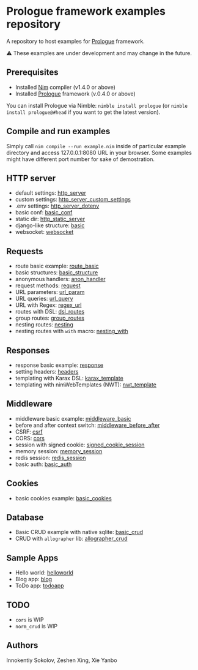 # Prologue framework examples repository
A repository to host examples for [Prologue](https://github.com/planety/prologue) framework.

⚠️ These examples are under development and may change in the future.

## Prerequisites
- Installed [Nim](https://nim-lang.org/) compiler (v1.4.0 or above)
- Installed [Prologue](https://github.com/planety/prologue) framework (v.0.4.0 or above)

You can install Prologue via Nimble: `nimble install prologue` (or `nimble install prologue@#head` if you want to get the latest version).

## Compile and run examples
Simply call `nim compile --run example.nim` inside of particular example directory and access 127.0.0.1:8080 URL in your browser.
Some examples might have different port number for sake of demostration.

## HTTP server
- default settings: [http_server](http_server)
- custom settings: [http_server_custom_settings](http_server_custom_settings)
- .env settings: [http_server_dotenv](http_server_dotenv)
- basic conf: [basic_conf](basic_conf)
- static dir: [http_static_server](http_static_server)
- django-like structure: [basic](basic)
- websocket: [websocket](websocket)

## Requests
- route basic example: [route_basic](route_basic)
- basic structures: [basic_structure](basic_structure)
- anonymous handlers: [anon_handler](anon_handler)
- request methods: [request](request)
- URL parameters: [url_param](url_param)
- URL queries: [url_query](url_query)
- URL with Regex: [regex_url](regex_url)
- routes with DSL: [dsl_routes](dsl_routes)
- group routes: [group_routes](group_routes)
- nesting routes: [nesting](nesting)
- nesting routes with `with` macro: [nesting_with](nesting_with)

## Responses
- response basic example: [response](response)
- setting headers: [headers](headers)
- templating with Karax DSL: [karax_template](karax_template)
- templating with nimWebTemplates (NWT): [nwt_template](nwt_template)

## Middleware
- middleware basic example: [middleware_basic](middleware_basic)
- before and after context switch: [middleware_before_after](middleware_before_after)
- CSRF: [csrf](csrf)
- CORS: [cors](cors)
- session with signed cookie: [signed_cookie_session](signed_cookie_session)
- memory session: [memory_session](memory_session)
- redis session: [redis_session](redis_session)
- basic auth: [basic_auth](basic_auth)

## Cookies
- basic cookies example: [basic_cookies](basic_cookies)

## Database
- Basic CRUD example with native sqlite: [basic_crud](basic_crud)
- CRUD with `allographer` lib: [allographer_crud](allographer_crud)

## Sample Apps
- Hello world: [helloworld](helloworld)
- Blog app: [blog](blog)
- ToDo app: [todoapp](todoapp)

## TODO
- `cors` is WIP
- `norm_crud` is WIP

## Authors
Innokentiy Sokolov, Zeshen Xing, Xie Yanbo